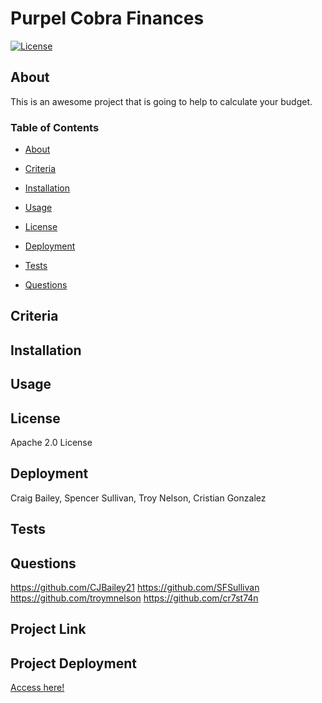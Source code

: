 # Purpel Cobra Finances

[![License](https://img.shields.io/badge/License-Apache_2.0-yellowgreen.svg)](https://opensource.org/licenses/Apache-2.0)  

## About
This is an awesome project that is going to help to calculate your budget.

### Table of Contents
 * [About](#About)

 * [Criteria](#Criteria)

 * [Installation](#Installation)

 * [Usage](#Usage)

 * [License](#License)

 * [Deployment](#Deployment)

 * [Tests](#Tests)

 * [Questions](#Questions)



## Criteria


## Installation


## Usage


## License
Apache 2.0 License

## Deployment
Craig Bailey, Spencer Sullivan, Troy Nelson, Cristian Gonzalez

## Tests


## Questions
 
https://github.com/CJBailey21
https://github.com/SFSullivan
https://github.com/troymnelson
https://github.com/cr7st74n


## Project Link


## Project Deployment
[Access here!]()

